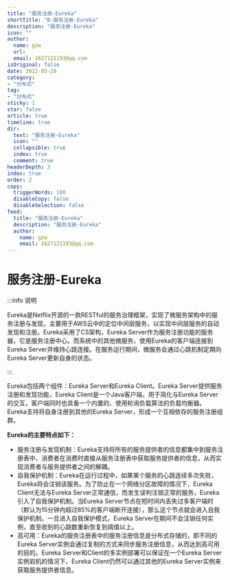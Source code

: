 ```yaml
---
title: "服务注册-Eureka"
shortTitle: "B-服务注册-Eureka"
description: "服务注册-Eureka"
icon: ""
author: 
  name: gzw
  url: 
  email: 1627121193@qq.com
isOriginal: false
date: 2022-05-28
category: 
- "分布式"
tag:
- "分布式"
sticky: 1
star: false
article: true
timeline: true
dir:
  text: "服务注册-Eureka"
  icon: ""
  collapsible: true
  index: true
  comment: true
headerDepth: 3
index: true
order: 2
copy:
  triggerWords: 100
  disableCopy: false
  disableSelection: false
feed:
  title: "服务注册-Eureka"
  description: "服务注册-Eureka"
  author:
    name: gzw
    email: 1627121193@qq.com
---
```






# 服务注册-Eureka

:::info 说明

Eureka是Netflix开源的一款RESTful的服务治理框架，实现了微服务架构中的服务注册与发现，主要用于AWS云中的定位中间层服务，以实现中间层服务的自动发现和注册。Eureka采用了CS架构，Eureka Server作为服务注册功能的服务器，它是服务注册中心。而系统中的其他微服务，使用Eureka的客户端连接到Eureka Server并维持心跳连接。在服务运行期间，微服务会通过心跳机制定期向Eureka Server更新自身的状态。

:::



Eureka包括两个组件：Eureka Server和Eureka Client。Eureka Server提供服务注册和发现功能，Eureka Client是一个Java客户端，用于简化与Eureka Server的交互，客户端同时也具备一个内置的、使用轮询负载算法的负载均衡器。Eureka支持将自身注册到其他的Eureka Server，形成一个互相依存的服务注册组群。

**Eureka的主要特点如下：**	

- 服务注册与发现机制：Eureka支持将所有的服务提供者的信息都集中到服务注册表中，消费者在消费时直接从服务注册表中获取服务提供者的信息，从而实现消费者与服务提供者之间的解耦。
- 自我保护机制：Eureka在运行过程中，如果某个服务的心跳连续多次失败，Eureka将会注销该服务。为了防止在一个网络分区故障的情况下，Eureka Client无法与Eureka Server正常通信，而发生误判注销正常的服务，Eureka引入了自我保护机制。当Eureka Server节点在短时间内丢失过多客户端时（默认为15分钟内超过85%的客户端断开连接），那么这个节点就会进入自我保护机制。一旦进入自我保护模式，Eureka Server在期间不会注销任何实例，直至收到的心跳数重新恢复到阈值以上。
- 高可用：Eureka的服务注册表中的服务注册信息是分布式存储的，即不同的Eureka Server实例会通过复制的方式来同步服务注册信息，从而达到高可用的目的。Eureka Server和Client的多实例部署可以保证在一个Eureka Server实例宕机的情况下，Eureka Client仍然可以通过其他的Eureka Server实例来获取服务提供者信息。

























